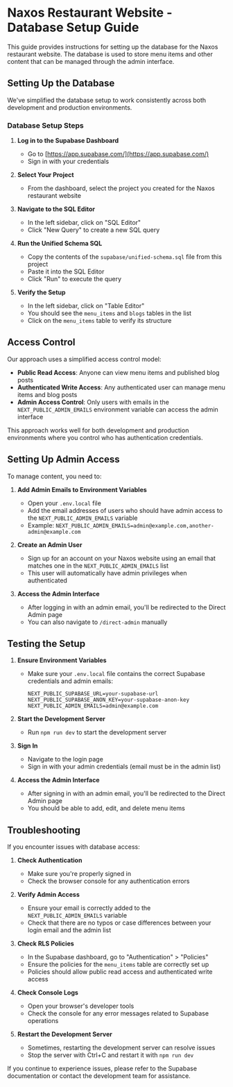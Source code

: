 # Naxos Restaurant Website - Database Setup Guide

This guide provides instructions for setting up the database for the Naxos restaurant website. The database is used to store menu items and other content that can be managed through the admin interface.

## Setting Up the Database

We've simplified the database setup to work consistently across both development and production environments.

### Database Setup Steps

1. **Log in to the Supabase Dashboard**
   - Go to [https://app.supabase.com/](https://app.supabase.com/)
   - Sign in with your credentials

2. **Select Your Project**
   - From the dashboard, select the project you created for the Naxos restaurant website

3. **Navigate to the SQL Editor**
   - In the left sidebar, click on "SQL Editor"
   - Click "New Query" to create a new SQL query

4. **Run the Unified Schema SQL**
   - Copy the contents of the `supabase/unified-schema.sql` file from this project
   - Paste it into the SQL Editor
   - Click "Run" to execute the query

5. **Verify the Setup**
   - In the left sidebar, click on "Table Editor"
   - You should see the `menu_items` and `blogs` tables in the list
   - Click on the `menu_items` table to verify its structure

## Access Control

Our approach uses a simplified access control model:

- **Public Read Access**: Anyone can view menu items and published blog posts
- **Authenticated Write Access**: Any authenticated user can manage menu items and blog posts
- **Admin Access Control**: Only users with emails in the `NEXT_PUBLIC_ADMIN_EMAILS` environment variable can access the admin interface

This approach works well for both development and production environments where you control who has authentication credentials.

## Setting Up Admin Access

To manage content, you need to:

1. **Add Admin Emails to Environment Variables**
   - Open your `.env.local` file
   - Add the email addresses of users who should have admin access to the `NEXT_PUBLIC_ADMIN_EMAILS` variable
   - Example: `NEXT_PUBLIC_ADMIN_EMAILS=admin@example.com,another-admin@example.com`

2. **Create an Admin User**
   - Sign up for an account on your Naxos website using an email that matches one in the `NEXT_PUBLIC_ADMIN_EMAILS` list
   - This user will automatically have admin privileges when authenticated

3. **Access the Admin Interface**
   - After logging in with an admin email, you'll be redirected to the Direct Admin page
   - You can also navigate to `/direct-admin` manually

## Testing the Setup

1. **Ensure Environment Variables**
   - Make sure your `.env.local` file contains the correct Supabase credentials and admin emails:
     ```
     NEXT_PUBLIC_SUPABASE_URL=your-supabase-url
     NEXT_PUBLIC_SUPABASE_ANON_KEY=your-supabase-anon-key
     NEXT_PUBLIC_ADMIN_EMAILS=admin@example.com
     ```

2. **Start the Development Server**
   - Run `npm run dev` to start the development server

3. **Sign In**
   - Navigate to the login page
   - Sign in with your admin credentials (email must be in the admin list)

4. **Access the Admin Interface**
   - After signing in with an admin email, you'll be redirected to the Direct Admin page
   - You should be able to add, edit, and delete menu items

## Troubleshooting

If you encounter issues with database access:

1. **Check Authentication**
   - Make sure you're properly signed in
   - Check the browser console for any authentication errors

2. **Verify Admin Access**
   - Ensure your email is correctly added to the `NEXT_PUBLIC_ADMIN_EMAILS` variable
   - Check that there are no typos or case differences between your login email and the admin list

3. **Check RLS Policies**
   - In the Supabase dashboard, go to "Authentication" > "Policies"
   - Ensure the policies for the `menu_items` table are correctly set up
   - Policies should allow public read access and authenticated write access

4. **Check Console Logs**
   - Open your browser's developer tools
   - Check the console for any error messages related to Supabase operations

5. **Restart the Development Server**
   - Sometimes, restarting the development server can resolve issues
   - Stop the server with Ctrl+C and restart it with `npm run dev`

If you continue to experience issues, please refer to the Supabase documentation or contact the development team for assistance. 